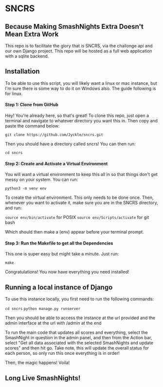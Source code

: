 # SNCRS

## Because Making SmashNights Extra Doesn't Mean Extra Work

This repo is to facilitate the glory that is SNCRS, via the challonge api and our own Django project. This repo will be hosted as a full web application with a sqlite backend.

## Installation

To be able to use this script, you will likely want a linux or mac instance, but I'm sure there is some way to do it on Windows also. The guide following is for linux.

#### Step 1: Clone from GitHub

Hey! You're already here, so that's great! To clone this repo, just open a terminal and navigate to whatever directory you want this in. Then copy and paste the command below:

`git clone https://github.com/Jyckle/sncrs.git`

Then you should have a directory called sncrs! You can then run:

`cd sncrs`

#### Step 2: Create and Activate a Virtual Environment

You will want a virtual environment to keep this all in so that things don't get messy on your system. You can run:

`python3 -m venv env`

To create the virtual environment. This only needs to be done once.
Then, whenever you want to activate it, make sure you are in the SNCRS directory, and run:

`source env/bin/activate` for POSIX
`source env/Scripts/activate` for git bash

Which should then make a (env) appear before your terminal prompt.

#### Step 3: Run the Makefile to get all the Dependencies

This one is super easy but might take a minute. Just run:

`make`

Congratulations! You now have everything you need installed!

## Running a local instance of Django

To use this instance locally, you first need to run the following commands:

`cd sncrs`
`python manage.py runserver`

Then you should be able to access the instance at the url provided and the admin interface at the url with /admin at the end

To run the main code that updates all scores and everything, select the SmashNight in question in the admin panel, and then from the Action bar, select "Get all data associated with the selected SmashNights and update scores" and then hit go. Take note, this will update the overall status for each person, so only run this once everything is in order!

Then, the magic happens! Voila!

## Long Live SmashNights!
